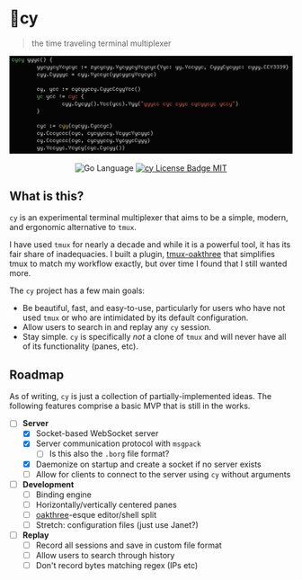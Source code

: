 <p align="center">
  <h1>🤖cy</h1>
</p>

> the time traveling terminal multiplexer

<p align="center">
    <img src="gh-assets/screenshot.png" alt="Cy Cover Image">
</p>

<p align="center">
    <img src="https://img.shields.io/badge/Go-00ADD8?logo=go&logoColor=white" alt="Go Language" />
    <!-- LICENSE -->
    <a target="_blank" href="https://github.com/cfoust/cy/blob/main/LICENSE">
        <img src="https://img.shields.io/github/license/cfoust/cy" alt="cy License Badge MIT" />
    </a>
</p>

## What is this?

`cy` is an experimental terminal multiplexer that aims to be a simple, modern, and ergonomic alternative to `tmux`.

I have used `tmux` for nearly a decade and while it is a powerful tool, it has its fair share of inadequacies. I built a plugin, [tmux-oakthree](https://github.com/cfoust/tmux-oakthree) that simplifies tmux to match my workflow exactly, but over time I found that I still wanted more.

The `cy` project has a few main goals:
* Be beautiful, fast, and easy-to-use, particularly for users who have not used `tmux` or who are intimidated by its default configuration.
* Allow users to search in and replay any `cy` session.
* Stay simple. `cy` is specifically _not_ a clone of `tmux` and will never have all of its functionality (panes, etc).

## Roadmap

As of writing, `cy` is just a collection of partially-implemented ideas. The following features comprise a basic MVP that is still in the works.

* [ ] **Server**
    * [X] Socket-based WebSocket server
    * [X] Server communication protocol with `msgpack`
        * [ ] Is this also the `.borg` file format?
    * [X] Daemonize on startup and create a socket if no server exists
    * [ ] Allow for clients to connect to the server using `cy` without arguments
* [ ] **Development**
    * [ ] Binding engine
    * [ ] Horizontally/vertically centered panes
    * [ ] [oakthree](https://github.com/cfoust/tmux-oakthree)-esque editor/shell split
    * [ ] Stretch: configuration files (just use Janet?)
* [ ] **Replay**
    * [ ] Record all sessions and save in custom file format
    * [ ] Allow users to search through history
    * [ ] Don't record bytes matching regex (IPs etc)
